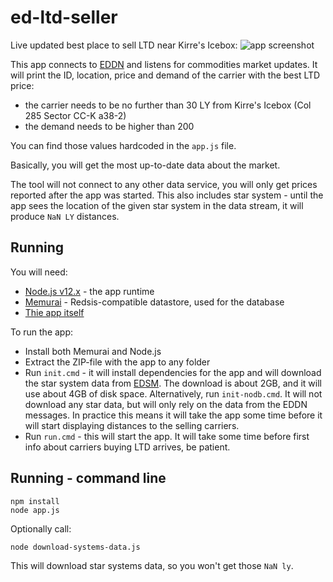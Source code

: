 # ed-ltd-seller
Live updated best place to sell LTD near Kirre's Icebox:
![app screenshot](https://github.com/bzoz/ed-ltd-seller/blob/main/screenshot.png?raw=true)

This app connects to [EDDN](https://github.com/EDSM-NET/EDDN/wiki) and listens for commodities market updates. It will print the ID, location, price and demand of the carrier with the best LTD price:
 - the carrier needs to be no further than 30 LY from Kirre's Icebox (Col 285 Sector CC-K a38-2)
 - the demand needs to be higher than 200
 
You can find those values hardcoded in the `app.js` file.

Basically, you will get the most up-to-date data about the market.

The tool will not connect to any other data service, you will only get prices reported after the app was started. This also includes star system - until the app sees the location of the given star system in the data stream, it will produce `NaN LY` distances.

## Running

You will need:
 - [Node.js v12.x](https://nodejs.org/dist/v12.18.2/node-v12.18.2-x64.msi) - the app runtime
 - [Memurai](https://www.memurai.com/get-memurai) - Redsis-compatible datastore, used for the database
 - [Thie app itself](https://github.com/bzoz/ed-ltd-seller/archive/main.zip)

To run the app:
 - Install both Memurai and Node.js
 - Extract the ZIP-file with the app to any folder
 - Run `init.cmd` - it will install dependencies for the app and will download the star system data from [EDSM](https://www.edsm.net/). The download is about 2GB, and it will use about 4GB of disk space. Alternatively, run `init-nodb.cmd`. It will not download any star data, but will only rely on the data from the EDDN messages. In practice this means it will take the app some time before it will start displaying distances to the selling carriers. 
 - Run `run.cmd` - this will start the app. It will take some time before first info about carriers buying LTD arrives, be patient.
 
 
## Running - command line
```console
npm install
node app.js
```

Optionally call:
```console
node download-systems-data.js
```
This will download star systems data, so you won't get those `NaN ly`.
